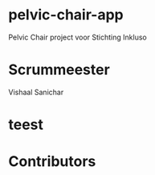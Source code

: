 # pelvic-chair-app

Pelvic Chair project voor Stichting Inkluso

# Scrummeester

Vishaal Sanichar

teest
=======
# Contributors 

